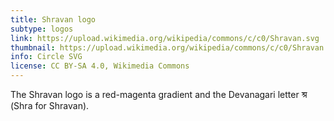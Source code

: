 ```yaml
---
title: Shravan logo
subtype: logos
link: https://upload.wikimedia.org/wikipedia/commons/c/c0/Shravan.svg
thumbnail: https://upload.wikimedia.org/wikipedia/commons/c/c0/Shravan.svg
info: Circle SVG
license: CC BY-SA 4.0, Wikimedia Commons
---
```


The Shravan logo is a red-magenta gradient and the Devanagari letter श्र (Shra for Shravan).